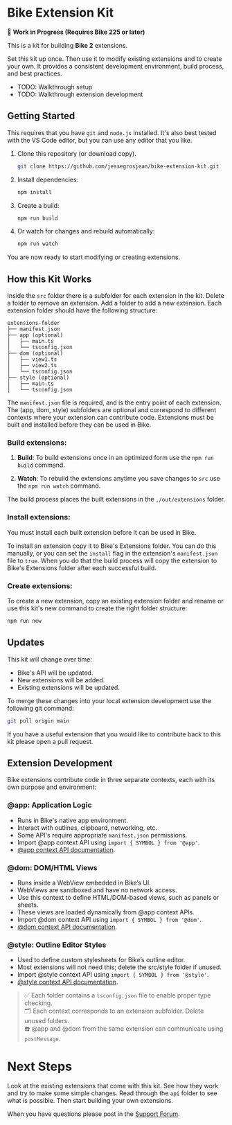 # Bike Extension Kit

🚧 **Work in Progress (Requires Bike 225 or later)**

This is a kit for building **Bike 2** extensions.

Set this kit up once. Then use it to modify existing extensions and to create
your own. It provides a consistent development environment, build process, and
best practices.

- TODO: Walkthrough setup
- TODO: Walkthrough extension development

## Getting Started

This requires that you have `git` and `node.js` installed. It's also best tested
with the VS Code editor, but you can use any editor that you like.

1. Clone this repository (or download copy).

   ```sh
   git clone https://github.com/jessegrosjean/bike-extension-kit.git
   ```

2. Install dependencies:

   ```sh
   npm install
   ```

3. Create a build:

   ```sh
   npm run build
   ```

4. Or watch for changes and rebuild automatically:
   ```sh
   npm run watch
   ```

You are now ready to start modifying or creating extensions.

## How this Kit Works

Inside the `src` folder there is a subfolder for each extension in the kit.
Delete a folder to remove an extension. Add a folder to add a new extension.
Each extension folder should have the following structure:

```
extensions-folder
├── manifest.json
├── app (optional)
│   ├── main.ts
│   └── tsconfig.json
├── dom (optional)
│   ├── view1.ts
│   ├── view2.ts
│   └── tsconfig.json
├── style (optional)
│   ├── main.ts
│   └── tsconfig.json
```

The `manifest.json` file is required, and is the entry point of each extension.
The (app, dom, style) subfolders are optional and correspond to different
contexts where your extension can contribute code. Extensions must be built and
installed before they can be used in Bike.

### Build extensions:

1. **Build**: To build extensions once in an optimized form use the `npm run
build` command.

2. **Watch**: To rebuild the extensions anytime you save changes to `src` use
   the `npm run watch` command.

The build process places the built extensions in the `./out/extensions` folder.

### Install extensions:

You must install each built extension before it can be used in Bike.

To install an extension copy it to Bike's Extensions folder. You can do this
manually, or you can set the `install` flag in the extension's `manifest.json`
file to `true`. When you do that the build process will copy the extension to
Bike's Extensions folder after each successful build.

### Create extensions:

To create a new extension, copy an existing extension folder and rename or use
this kit's new command to create the right folder structure:

```sh
npm run new
```

## Updates

This kit will change over time:

- Bike's API will be updated.
- New extensions will be added.
- Existing extensions will be updated.

To merge these changes into your local extension development use the following
git command:

```sh
git pull origin main
```

If you have a useful extension that you would like to contribute back to this
kit please open a pull request.

## Extension Development

Bike extensions contribute code in three separate contexts, each with its own
purpose and environment:

### @app: Application Logic

- Runs in Bike's native app environment.
- Interact with outlines, clipboard, networking, etc.
- Some API's require appropriate `manifest.json` permissions.
- Import @app context API using `import { SYMBOL } from '@app'`.
- [@app context API documentation](https://github.com/jessegrosjean/bike-extension-api/tree/main/app).

### @dom: DOM/HTML Views

- Runs inside a WebView embedded in Bike’s UI.
- WebViews are sandboxed and have no network access.
- Use this context to define HTML/DOM-based views, such as panels or sheets.
- These views are loaded dynamically from @app context APIs.
- Import @dom context API using `import { SYMBOL } from '@dom'`.
- [@dom context API documentation](https://github.com/jessegrosjean/bike-extension-api/tree/main/dom).

### @style: Outline Editor Styles

- Used to define custom stylesheets for Bike’s outline editor.
- Most extensions will not need this; delete the src/style folder if unused.
- Import @style context API using `import { SYMBOL } from '@style'`.
- [@style context API documentation](https://github.com/jessegrosjean/bike-extension-api/tree/main/style).

> ✅ Each folder contains a `tsconfig.json` file to enable proper type checking.  
> 🗂 Each context corresponds to an extension subfolder. Delete unused folders.  
> ☎️ @app and @dom from the same extension can communicate using `postMessage`.

# Next Steps

Look at the existing extensions that come with this kit. See how they work and
try to make some simple changes. Read through the `api` folder to see what is
possible. Then start building your own extensions.

When you have questions please post in the [Support Forum](https://support.hogbaysoftware.com/c/bike/22).
